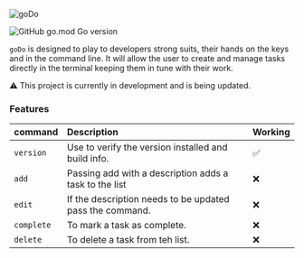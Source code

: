 ![goDo](https://github.com/user-attachments/assets/377a72c1-664b-4a7a-ad4a-db8391b954b7)

![GitHub go.mod Go version](https://img.shields.io/github/go-mod/go-version/bbland1/goDo)

`goDo` is designed to play to developers strong suits, their hands on the keys and in the command line. It will allow the user to create and manage tasks directly in the terminal keeping them in tune with their work.

:warning: This project is currently in development and is being updated.

### Features

| command  | Description | Working |
|:---------|:-----------|:--------|
|`version`| Use to verify the version installed and build info. | ✅ |
|`add`| Passing add with a description adds a task to the list | ❌ |
|`edit`| If the description needs to be updated pass the command.  | ❌ |
|`complete`| To mark a task as complete. | ❌ |
|`delete`| To delete a task from teh list. | ❌ |
